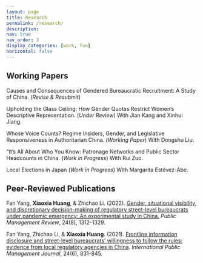 ```yaml
---
layout: page
title: Research
permalink: /research/
description: 
nav: true
nav_order: 3
display_categories: [work, fun]
horizontal: false
---
```


## Working Papers

Causes and Consequences of Gendered Bureaucratic Recruitment: A Study of China. (*Revise & Resubmit*)


Upholding the Glass Ceiling: How Gender Quotas Restrict Women’s Descriptive Representation. (*Under Review*) With Jian Kang and Xinhui Jiang.


Whose Voice Counts? Regime Insiders, Gender, and Legislative Responsiveness in Authoritarian China. (*Working Paper*) With Dongshu Liu.


“It’s All About Who You Know: Patronage Networks and Public Sector Headcounts in China. (*Work in Progress*) With Rui Zuo.


Local Elections in Japan (*Work in Progress*) With Margarita Estévez-Abe.

## Peer-Reviewed Publications

Fan Yang, **Xiaoxia Huang**, & Zhichao Li. (2022). [Gender, situational visibility, and discretionary decision-making of regulatory street-level bureaucrats under pandemic emergency: An experimental study in China.](https://www.tandfonline.com/doi/full/10.1080/14719037.2021.1886316) *Public Management Review*, 24(8), 1312-1329.

Fan Yang, Zhichao Li, & **Xiaoxia Huang**. (2021). [Frontline information disclosure and street-level bureaucrats’ willingness to follow the rules: evidence from local regulatory agencies in China](https://www-tandfonline-com.libezproxy2.syr.edu/doi/full/10.1080/10967494.2021.1921086). *International Public Management Journal*, 24(6), 831-845.



